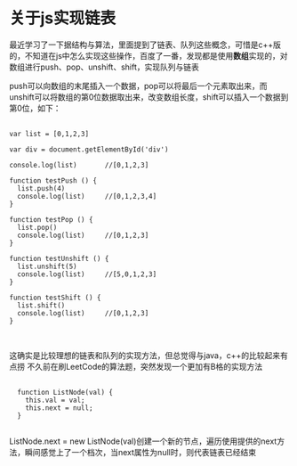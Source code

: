 # 关于js实现链表
最近学习了一下据结构与算法，里面提到了链表、队列这些概念，可惜是c++版的，不知道在js中怎么实现这些操作，百度了一番，发现都是使用**数组**实现的，对数组进行push、pop、unshift、shift，实现队列与链表

push可以向数组的末尾插入一个数据，pop可以将最后一个元素取出来，而unshift可以将数组的第0位数据取出来，改变数组长度，shift可以插入一个数据到第0位，如下：

<pre>
  <code>
var list = [0,1,2,3]

var div = document.getElementById('div')

console.log(list)       //[0,1,2,3]

function testPush () {
  list.push(4)
  console.log(list)     //[0,1,2,3,4]
}

function testPop () {
  list.pop()
  console.log(list)     //[0,1,2,3]
}

function testUnshift () {
  list.unshift(5)
  console.log(list)     //[5,0,1,2,3]
}

function testShift () {
  list.shift()
  console.log(list)     //[0,1,2,3]
}

</code>
</pre>
这确实是比较理想的链表和队列的实现方法，但总觉得与java，c++的比较起来有点捞
不久前在刷LeetCode的算法题，突然发现一个更加有B格的实现方法
<pre>
  <code>
  function ListNode(val) {
    this.val = val;
    this.next = null;
  }
  </code>
</pre>
ListNode.next = new ListNode(val)创建一个新的节点，遍历使用提供的next方法，瞬间感觉上了一个档次，当next属性为null时，则代表链表已经结束

